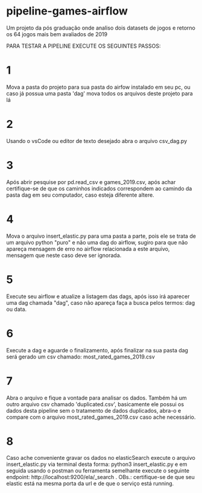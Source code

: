 # pipeline-games-airflow
Um projeto da pós graduação onde analiso dois datasets de jogos e retorno os 64 jogos mais bem avaliados de 2019

PARA TESTAR A PIPELINE EXECUTE OS SEGUINTES PASSOS:

# 1
Mova a pasta do projeto para sua pasta do airfow instalado em seu pc, ou caso já possua uma pasta 'dag' mova 
todos os arquivos deste projeto para lá

# 2
Usando o vsCode ou editor de texto desejado abra o arquivo csv_dag.py

# 3
Após abrir pesquise por pd.read_csv e games_2019.csv, após achar certifique-se de que os caminhos indicados correspondem ao camindo 
da pasta dag em seu computador, caso esteja diferente altere.

# 4
Mova o arquivo insert_elastic.py para uma pasta a parte, pois ele se trata de um arquivo python "puro" e não uma dag do airflow, sugiro 
para que não apareça mensagem de erro no airflow relacionada a este arquivo, mensagem que neste caso deve ser ignorada.

# 5
Execute seu airflow e atualize a listagem das dags, após isso irá aparecer uma dag chamada "dag", caso não apareça 
faça a busca pelos termos: dag ou data.

# 6 
Execute a dag e aguarde o finalizamento, após finalizar na sua pasta dag será gerado um csv chamado: most_rated_games_2019.csv

# 7
Abra o arquivo e fique a vontade para analisar os dados. Também há um outro arquivo csv chamado 'duplicated.csv', 
basicamente ele possui os dados desta pipeline sem o tratamento de dados duplicados, abra-o e compare com o arquivo 
most_rated_games_2019.csv caso ache necessário.

# 8 
Caso ache conveniente gravar os dados no elasticSearch execute o arquivo insert_elastic.py via terminal desta forma:
python3 insert_elastic.py e em seguida usando o postman ou ferramenta semelhante execute o seguinte endpoint: 
http://localhost:9200/ela/_search . OBs.: certifique-se de que seu elastic está na mesma porta da url e de que o serviço 
está running.

